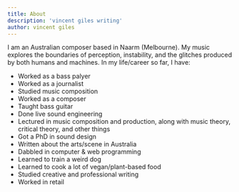 ```yaml
---
title: About
description: 'vincent giles writing'
author: vincent giles
---
```

I am an Australian composer based in Naarm (Melbourne). My music explores the boundaries of perception, instability, and the glitches produced by both humans and machines. In my life/career so far, I have:
- Worked as a bass palyer
- Worked as a journalist
- Studied music composition
- Worked as a composer
- Taught bass guitar
- Done live sound engineering
- Lectured in music composition and production, along with music theory, critical theory, and other things
- Got a PhD in sound design
- Written about the arts/scene in Australia
- Dabbled in computer & web programming
- Learned to train a weird dog
- Learned to cook a lot of vegan/plant-based food
- Studied creative and professional writing
- Worked in retail
